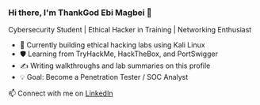 ### Hi there, I'm ThankGod Ebi Magbei 👋  
Cybersecurity Student | Ethical Hacker in Training | Networking Enthusiast  

- 🔭 Currently building ethical hacking labs using Kali Linux  
- 🛡️ Learning from TryHackMe, HackTheBox, and PortSwigger  
- ✍️ Writing walkthroughs and lab summaries on this profile  
- 💡 Goal: Become a Penetration Tester / SOC Analyst  

📫 Connect with me on [LinkedIn](https://linkedin.com/in/greatmantee)
